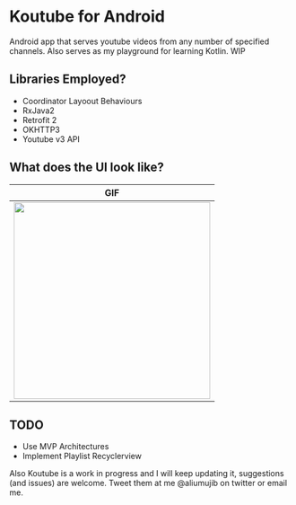 Koutube for Android
====================================

Android app that serves youtube videos from any number of specified channels. Also serves as my playground for learning Kotlin.
WIP

Libraries Employed?
--------------------------
* Coordinator Layoout Behaviours
* RxJava2
* Retrofit 2
* OKHTTP3
* Youtube v3 API

What does the UI look like?
----------------------------
|       GIF |   
| ------------- |
| <img src="GIFS/maingif.gif" width="350"/>    |

TODO
--------------------------
* Use MVP Architectures
* Implement Playlist Recyclerview


Also Koutube is a work in progress and I will keep updating it, suggestions (and issues) are welcome. Tweet them at me @aliumujib on twitter or email me.
